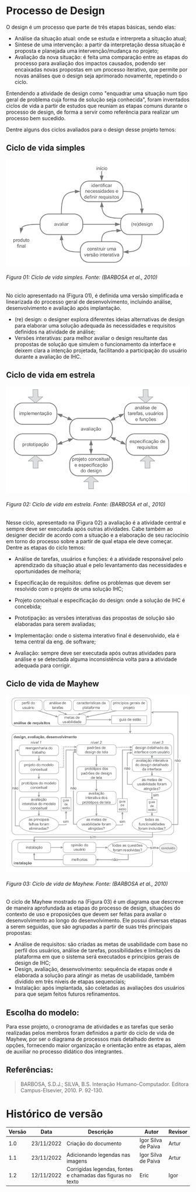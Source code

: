 # Processo de Design

O design é um processo que parte de três etapas básicas, sendo elas:

- Análise da situação atual: onde se estuda e intrerpreta a situação atual;
- Síntese de uma intervenção: a partir da interpretação dessa situação é proposta e planejada uma intervenção/mudança no projeto;
- Avaliação da nova situação: é feita uma comparação entre as etapas do processo para avaliação dos impactos causados, podendo ser encaixadas novas propostas em um processo iterativo, que permite por novas análises que o design seja aprimorado novamente, repetindo o ciclo.

Entendendo a atividade de design como "enquadrar uma situação num tipo geral de problema cuja forma de solução seja conhecida", foram inventados ciclos de vida a partir de estudos que reuniam as etapas comuns durante o processo de design, de forma a servir como referência para realizar um processo bem sucedido.

Dentre alguns dos ciclos avaliados para o design desse projeto temos:

## Ciclo de vida simples

![Ciclo de vida Simples](../assets/img/design-process/ciclo-de-vida-simples.png)

###### Figura 01: Ciclo de vida simples. Fonte: (BARBOSA et al., 2010)

No ciclo apresentado na (Figura 01), é definida uma versão simplificada e linearizada do processo geral de desenvolvimento, incluindo análise, desenvolvimento e avaliação após implantação. 

- (re) design: o designer explora diferentes ideias alternativas de
design para elaborar uma solução adequada às necessidades
e requisitos definidos na atividade de análise;
- Versões interativas: para melhor avaliar o design resultante
das propostas de solução que simulem o funcionamento da
interface e deixem clara a intenção projetada, facilitando a
participação do usuário durante a avaliação de IHC. 

## Ciclo de vida em estrela

![Ciclo de vida em estrela](../assets/img/design-process/ciclo-de-vida-em-estrela.png)

###### Figura 02: Ciclo de vida em estrela. Fonte: (BARBOSA et al., 2010)


Nesse ciclo, apresentado na (Figura 02) a avaliação é a atividade central e sempre deve ser executada após outras atividades. Cabe também ao designer decidir de acordo com a situação e a elaboração de seu raciocínio em torno do processo sobre a partir de qual etapa ele deve começar. Dentre as etapas do ciclo temos:

- Análise de tarefas, usuários e funções: é a atividade responsável
pelo aprendizado da situação atual e pelo levantamento das necessidades e oportunidades de melhoria;

- Especificação de requisitos: define os problemas que devem ser
resolvido com o projeto de uma solução IHC;

- Projeto conceitual e especificação do design: onde a solução de
IHC é concebida;

- Prototipação: as versões interativas das propostas de solução são
elaboradas para serem avaliadas;

- Implementação: onde o sistema interativo final é desenvolvido, ela
é tema central da eng. de software;

- Avaliação: sempre deve ser executada após outras atividades
para análise e se detectada alguma inconsistência volta para a atividade adequada para corrigir. 

## Ciclo de vida de Mayhew

![Ciclo de vida de Mayhew](../assets/img/design-process/ciclo-de-vida-mayhew.png)

###### Figura 03: Ciclo de vida de Mayhew. Fonte: (BARBOSA et al., 2010)

O ciclo de Mayhew mostrado na (Figura 03) é um diagrama que descreve de maneira aprofundada as etapas do processo de design, situações do contexto de uso e proposições que devem ser feitas para avaliar o desenvolvimento ao longo do desenvolvimento. Ele possui diversas etapas a serem seguidas, que são agrupadas a partir de suas três principais propostas:

- Análise de requisitos: são criadas as metas de usabilidade com base
no perfil dos usuários, análise de tarefas, possibilidades e limitações da plataforma em que o sistema será executados e princípios gerais de design de IHC;
- Design, avaliação, desenvolvimento: sequência de etapas onde é elaborada a solução para atingir as metas de usabilidade, também dividido em três níveis de etapas sequenciais;
- Instalação: após implantada, são coletadas as avaliações dos usuários para que sejam feitos futuros refinamentos.

## Escolha do modelo:

Para esse projeto, o cronograma de atividades e as tarefas que serão realizadas pelos membros foram definidos a partir do ciclo de vida de Mayhew, por ser o diagrama de processos mais detalhado dentre as opções, fornecendo maior organização e orientação entre as etapas, além de auxiliar no processo didático dos integrantes.

## Referências:

> BARBOSA, S.D.J.; SILVA, B.S. Interação Humano-Computador. Editora Campus-Elsevier, 2010. P. 92-130.

# Histórico de versão

| Versão | Data       | Descrição                                                   | Autor               | Revisor |
| ------ | ---------- | ----------------------------------------------------------- | ------------------- | ------- |
| 1.0    | 23/11/2022 | Criação do documento                                        | Igor Silva de Paiva | Artur   |
| 1.1    | 23/11/2022 | Adicionando legendas nas imagens                            | Igor Silva de Paiva | Artur   |
| 1.2    | 12/11/2022 | Corrigidas legendas, fontes e chamadas das figuras no texto | Eric                | Igor    |